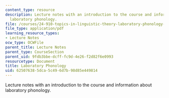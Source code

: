 ```yaml
---
content_type: resource
description: Lecture notes with an introduction to the course and information about
  laboratory phonology.
file: /courses/24-910-topics-in-linguistic-theory-laboratory-phonology-spring-2007/625076385dca5c496d7b98d85e449814_lec1.pdf
file_type: application/pdf
learning_resource_types:
- Lecture Notes
ocw_type: OCWFile
parent_title: Lecture Notes
parent_type: CourseSection
parent_uid: 9fdb3bbe-dcff-fc9d-4e26-f2d82f6e0993
resourcetype: Document
title: Laboratory Phonology
uid: 62507638-5dca-5c49-6d7b-98d85e449814
---
```

Lecture notes with an introduction to the course and information about laboratory phonology.